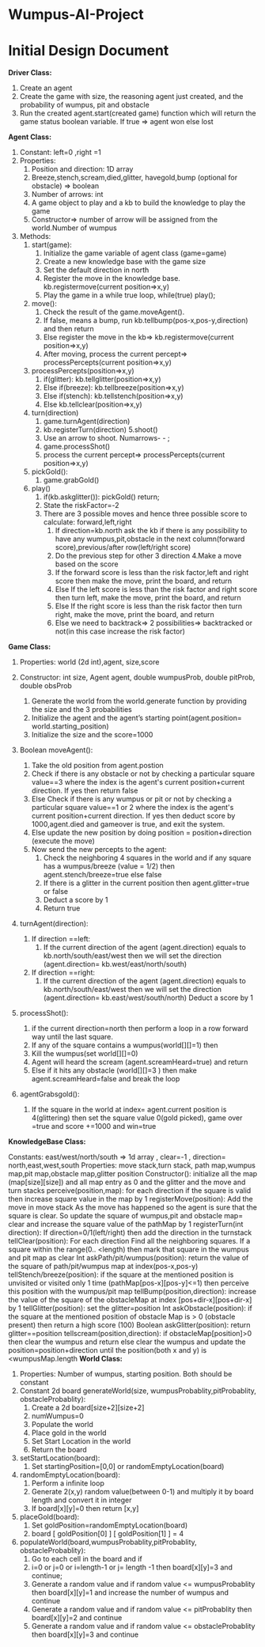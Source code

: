 # Wumpus-AI-Project
# Initial Design Document  
**Driver Class:**

1. Create an agent
2. Create the game with size, the reasoning agent just created, and the probability of wumpus, pit and obstacle
3. Run the created agent.start(created game) function which will return the game status boolean variable. If true ⇒ agent won else lost

**Agent Class:**

1. Constant: left=0 ,right =1
2. Properties:
    1. Position and direction: 1D array
    2. Breeze,stench,scream,died,glitter, havegold,bump (optional for obstacle) ⇒ boolean
    3. Number of arrows: int
    4. A game object to play and a kb to build the knowledge to play the game
    5. Constructor⇒ number of arrow will be assigned from the world.Number of wumpus
3. Methods:  
    1. start(game):
        1. Initialize the game variable of agent class (game=game)
        2. Create a new knowledge base with the game size
        3. Set the default direction in north
        4. Register the move in the knowledge base. kb.registermove(current position⇒x,y)
        5. Play the game in a while true loop, while(true) play();
    2. move():
        1.  Check the result of the game.moveAgent().
        2.  If false, means a bump, run kb.tellbump(pos-x,pos-y,direction) and then return
        3.  Else register the move in the kb⇒ kb.registermove(current position⇒x,y)
        4.  After moving, process the current percept⇒ processPercepts(current position⇒x,y)
    3. processPercepts(position⇒x,y)
        1. if(glitter): kb.tellglitter(position⇒x,y)
        2. Else if(breeze): kb.tellbreeze(position⇒x,y)
        3. Else if(stench): kb.tellstench(position⇒x,y)
        4. Else kb.tellclear(position⇒x,y)
    4. turn(direction)
        1. game.turnAgent(direction)
        2. kb.registerTurn(direction)
    5.shoot()
        1. Use an arrow to shoot. Numarrows- - ;
        2. game.processShot()
        3. process the current percept⇒ processPercepts(current position⇒x,y)
    6. pickGold():
        1. game.grabGold()
    7. play()
        1. if(kb.askglitter()): pickGold() return;
        2. State the riskFactor=-2
        3. There are 3 possible moves and hence three possible score to calculate: forward,left,right
            1. If direction=kb.north ask the kb if there is any possibility to have any wumpus,pit,obstacle in the next column(forward score),previous/after row(left/right score) 
            2. Do the previous step for other 3 direction
        4.Make a move based on the score
            1. If the forward score is less than the risk factor,left and right score then make the move, print the board, and return
            2. Else If the left score is less than the risk factor and right score then turn left, make the move, print the board, and return
            3. Else If the right score is less than the risk factor then turn right, make the move, print the board, and return
            4. Else we need to backtrack⇒ 2 possibilities⇒ backtracked or not(in this case increase the risk factor)

**Game Class:**
1. Properties: world (2d int),agent, size,score
2. Constructor: int size, Agent agent, double wumpusProb, double pitProb, double obsProb
    1. Generate the world from the world.generate function by providing the size and the 3 probabilities
    2. Initialize the agent and the agent’s starting point(agent.position= world.starting_position)
    3. Initialize the size and the score=1000

3. Boolean moveAgent(): 
    1. Take the old position from agent.postion
    2. Check if there is any obstacle or not by checking a particular square value==3 where the index is the agent's current position+current direction. If yes then return false
    3. Else Check if there is any wumpus or pit or not by checking a particular square value==1 or 2 where the index is the agent's current position+current direction. If yes then deduct score by 1000,agent.died and gameover is true, and exit the system.
    4. Else update the new position by doing position = position+direction (execute the move)
    5. Now send the new percepts to the agent:
        1. Check the neighboring 4 squares in the world and if any square has a wumpus/breeze (value = 1/2) then agent.stench/breeze=true else false
        2. If there is a glitter in the current position then agent.glitter=true or false
        3. Deduct a score by 1
        4. Return true
4. turnAgent(direction):
    1. If direction ==left:
        1. If the current direction of the agent (agent.direction) equals to kb.north/south/east/west then we will set the direction (agent.direction= kb.west/east/north/south)
    2. If direction ==right:
        1. If the current direction of the agent (agent.direction) equals to kb.north/south/east/west then we will set the direction (agent.direction= kb.east/west/south/north)
    Deduct a score by 1






5. processShot():
    1. if the current direction=north then perform a loop in a row forward way until the last square. 
    2. If any of the square contains a wumpus(world[][]=1) then
    3. Kill the wumpus(set world[][]=0)
    4. Agent will heard the scream (agent.screamHeard=true) and return
    5. Else if it hits any obstacle (world[][]=3 ) then make agent.screamHeard=false and break the loop

6. agentGrabsgold(): 
    1. If the square in the world at index= agent.current position is 4(glittering) then set the square value 0(gold picked), game over =true and score +=1000 and win=true
 
**KnowledgeBase Class:**

Constants: east/west/north/south ⇒ 1d array , clear=-1 , direction= north,east,west,south
Properties: move stack,turn stack, path map,wumpus map,pit map,obstacle map,glitter position
Constructor(): initialize all the map (map[size][size]) and all map entry as 0 and the glitter and the move and turn stacks
perceive(position,map): for each direction if the square is valid then increase square value in the map by 1
registerMove(position):
Add the move in move stack
As the move has happened so the agent is sure that the square is clear. So update the square of wumpus,pit and obstacle map= clear and increase the square value of the pathMap by 1
registerTurn(int direction):
If direction=0/1(left/right) then add the direction in the turnstack 
tellClear(position):
For each direction Find all the neighboring squares.
If a square within the range(0.. <length) then mark that square in the wumpus and pit map as clear
Int askPath/pit/wumpus(position): return the value of the square of path/pit/wumpus map at index(pos-x,pos-y)
tellStench/breeze(position): if the square at the mentioned position is unvisited or visited only 1 time (pathMap[pos-x][pos-y]<=1) then perceive this position with the wumpus/pit map
tellBump(position,direction): increase the value of the square of the obstacleMap at index [pos+dir-x][pos+dir-x] by 1
tellGlitter(position): set the glitter=position
Int askObstacle(position): if the square at the mentioned position of obstacle Map is > 0 (obstacle present) then return a high score (100)
Boolean askGlitter(position): return glitter==position 
tellscream(position,direction): if obstacleMap[position]>0 then clear the wumpus and return else clear the wumpus and update the position=position+direction until the position(both x and y) is <wumpusMap.length
**World Class:**
1. Properties: Number of wumpus, starting position. Both should be constant
2. Constant 2d board generateWorld(size, wumpusProbablity,pitProbablity, obstacleProbablity):
    1. Create a 2d board[size+2][size+2]
    2. numWumpus=0
    3. Populate the world
    4. Place gold in the world
    5. Set Start Location in the world
    6. Return the board
3. setStartLocation(board):
    1. Set  startingPosition=[0,0] or randomEmptyLocation(board)
4. randomEmptyLocation(board):
    1. Perform a infinite loop 
    2. Generate 2(x,y) random value(between 0-1) and multiply it by board length and convert it in integer
    3. If board[x][y]=0 then return [x,y]
5. placeGold(board):
    1. Set  goldPosition=randomEmptyLocation(board)
    2. board [ goldPosition[0]  ] [ goldPosition[1]  ] = 4
6. populateWorld(board,wumpusProbablity,pitProbablity, obstacleProbablity):
    1. Go to each cell in the board and if
    2. i=0 or j=0 or i=length-1 or j= length -1 then board[x][y]=3 and continue;
    3. Generate a random value and if random value <= wumpusProbablity then board[x][y]=1 and increase the number of wumpus and continue 
    4. Generate a random value and if random value <= pitProbablity then board[x][y]=2 and continue 
    5. Generate a random value and if random value <= obstacleProbablity then board[x][y]=3 and continue 


